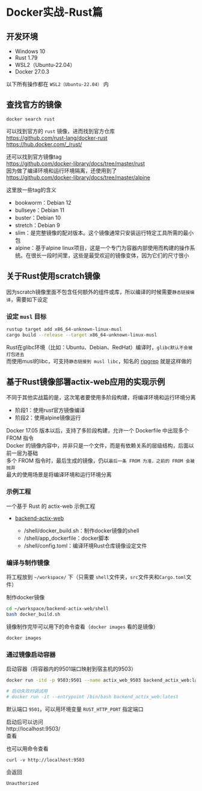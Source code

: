 # Docker实战-Rust篇

## 开发环境
- Windows 10
- Rust 1.79
- WSL2（Ubuntu-22.04）
- Docker 27.0.3

以下所有操作都在 ``WSL2（Ubuntu-22.04）`` 内

## 查找官方的镜像

```
docker search rust
```
可以找到官方的 ``rust`` 镜像，进而找到官方仓库  
https://github.com/rust-lang/docker-rust  
https://hub.docker.com/_/rust/   

还可以找到官方镜像tag  
https://github.com/docker-library/docs/tree/master/rust  
因为做了编译环境和运行环境隔离，还使用到了  
https://github.com/docker-library/docs/tree/master/alpine  

这里放一些tag的含义
 - bookworm：Debian 12
 - bullseye：Debian 11
 - buster：Debian 10
 - stretch：Debian 9
 - slim：是完整镜像的配对版本。这个镜像通常只安装运行特定工具所需的最小包
 - alpine：基于alpine linux项目，这是一个专门为容器内部使用而构建的操作系统。在很长一段时间里，这些是最受欢迎的镜像变体，因为它们的尺寸很小

## 关于Rust使用scratch镜像
因为scratch镜像里面不包含任何额外的组件或库，所以编译的时候需要``静态链接编译``，需要如下设定

### 设定 ``musl`` 目标
```bash
rustup target add x86_64-unknown-linux-musl
cargo build --release --target x86_64-unknown-linux-musl
```
Rust在glibc环境（比如：Ubuntu、Debian、RedHat）编译时，``glibc默认不会被打包进去``  
而使用musl的libc，可支持``静态链接到 musl libc``，知名的 [ripgrep](https://github.com/BurntSushi/ripgrep) 就是这样做的


## 基于Rust镜像部署actix-web应用的实现示例

不同于其他实战篇的是，这次笔者要使用多阶段构建，将编译环境和运行环境分离
 - 阶段1：使用rust官方镜像编译
 - 阶段2：使用alpine镜像运行

Docker 17.05 版本以后，支持了多阶段构建，允许一个 Dockerfile 中出现多个 FROM 指令  
Docker 的镜像内容中，并非只是一个文件，而是有依赖关系的层级结构，后面以前一层为基础  
多个 FROM 指令时，最后生成的镜像，仍以``最后一条 FROM 为准，之前的 FROM 会被抛弃``  
最大的使用场景是将编译环境和运行环境分离

### 示例工程
一个基于 Rust 的 actix-web 示例工程

 - [backend-actix-web](../Framework/backend-actix-web/)

     - /shell/docker_build.sh：制作docker镜像的shell
     - /shell/app_dockerfile：docker脚本
     - /shell/config.toml：编译环境Rust仓库镜像设定文件

### 编译与制作镜像

将工程放到 ``~/workspace/`` 下（只需要 ``shell``文件夹，``src``文件夹和``Cargo.toml``文件）

制作docker镜像
```bash
cd ~/workspace/backend-actix-web/shell
bash docker_build.sh
```
镜像制作完毕可以用下的命令查看（``docker images`` 看的是镜像）
```bash
docker images
```

### 通过镜像启动容器
启动容器（将容器内的9501端口映射到宿主机的9503）
```bash
docker run -itd -p 9503:9501 --name actix_web_9503 backend_actix_web:latest

# 启动失败时调试用
# docker run -it --entrypoint /bin/bash backend_actix_web:latest
```

默认端口 ``9501``，可以用环境变量 ``RUST_HTTP_PORT`` 指定端口

启动后可以访问  
http://localhost:9503/  
查看

也可以用命令查看
```
curl -v http://localhost:9503
```
会返回
```
Unauthorized
```

